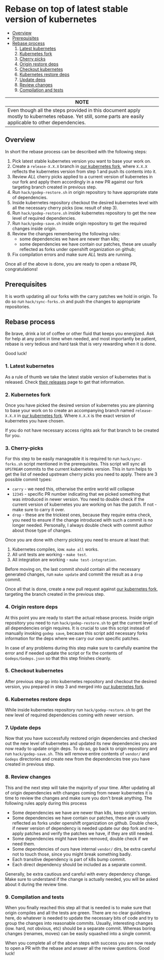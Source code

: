 # Rebase on top of latest stable version of kubernetes

- [Overview](#overview)
- [Prerequisites](#prerequisites)
- [Rebase process](#rebase-process)
  1. [Latest kubernetes](#latest-kubernetes)
  2. [Kubernetes fork](#kubernetes-fork)
  3. [Cherry picks](#cherry-picks)
  4. [Origin restore deps](#origin-restore-deps)
  5. [Checkout kubernetes](#checkout-kubernetes)
  6. [Kubernetes restore deps](#kubernetes-restore-deps)
  7. [Update deps](#update-deps)
  8. [Review changes](#review-changes)
  9. [Compilation and tests](#compilation-and-tests)



| NOTE |
| ---- |
| Even though all the steps provided in this document apply mostly to kubernetes rebase. Yet still, some parts are easily applicable to other dependencies. |


## Overview

In short the rebase process can be described with the following steps:

1. Pick latest stable kubernetes version you want to base your work on.
2. Create a `release-X.X.X` branch in [our kubernetes fork](https://github.com/openshift/kubernetes/),
   where `X.X.X` reflects the kubernetes version from step 1 and push its
   contents into it.
3. Review *ALL* cherry picks applied to a current version of kubernetes in our fork
   and apply them accordingly in a new PR against our fork targeting branch
   created in previous step.
4. Run `hack/godep-restore.sh` in origin repository to have appropriate state of
   dependencies.
5. Inside kubernetes repository checkout the desired kubernetes level with all
   the necessary cherry picks (iow. result of step 3).
6. Run `hack/godep-restore.sh` inside kubernetes repository to get the new level
   of required dependencies.
7. Run `hack/godep-save.sh` inside origin repository to get the required changes
   inside origin.
8. Review the changes remembering the following rules:
   - some dependencies we have are newer than k8s;
   - some dependencies we have contain our patches, these are usually reflected
   as forks under openshift organization on github;
9. Fix compilation errors and make sure *ALL* tests are running.

Once all of the above is done, you are ready to open a rebase PR, congratulations!


## Prerequisites

It is worth updating all our forks with the carry patches we hold in origin.
To do so run `hack/sync-forks.sh` and push the changes to appropriate repositories.


## Rebase process

Be brave, drink a lot of coffee or other fluid that keeps you energized. Ask for
help at any point in time when needed, and most importantly be patient, rebase
is very tedious and hard task that is very rewarding when it is done.

Good luck!


### 1. Latest kubernetes

As a rule of thumb we take the latest stable version of kubernetes that is released.
Check [their releases](https://github.com/kubernetes/kubernetes/releases) page
to get that information.

### 2. Kubernetes fork

Once you have picked the desired version of kubernetes you are planning to base
your work on to create an accompanying branch named `release-X.X.X` in
[our kubernetes fork](https://github.com/openshift/kubernetes/). Where `X.X.X`
is the exact version of kubernetes you have chosen.

If you do not have necessary access rights ask for that branch to be created for you.

### 3. Cherry-picks

For this step to be easily manageable it is required to run `hack/sync-forks.sh`
script mentioned in the prerequisites. This script will sync all `UPSTREAM` commits
to the current kubernetes version. This in turn helps to get the list of needed
upstream cherry picks you need to apply. There are 3 possible commit types:

- `carry` - we need this, otherwise the entire world will collapse
- `12345` - specific PR number indicating that we picked something that was introduced
  in newer version. You need to double check if the current version of kubernetes
  you are working on has the patch. If not - make sure to carry it over.
- `drop` - these are the trickiest ones, because they require extra check, you
  need to ensure if the change introduced with such a commit is no longer needed.
  Personally, I always double check with commit author about those type of changes.

Once you are done with cherry picking you need to ensure at least that:

1. Kubernetes compiles, iow. `make all` works.
2. All unit tests are working - `make test`.
3. All integration are working - `make test-integration`.

Before moving on, the last commit should contain all the necessary generated
changes, run `make update` and commit the result as a `drop` commit.

Once all that is done, create a new pull request against [our kubernetes fork](https://github.com/openshift/kubernetes/),
targeting the branch created in the previous step.

### 4. Origin restore deps

At this point you are ready to start the actual rebase process. Inside origin
repository you need to run `hack/godep-restore.sh` to get the current level of
all dependencies origin requires. It is crucial to use this script instead of
manually invoking `godep save`, because this script add necessary forks information
for the deps where we carry our own specific patches.

In case of any problems during this step make sure to carefully examine the error
and if needed update the script or fix the contents of `Godeps/Godeps.json` so
that this step finishes cleanly.

### 5. Checkout kubernetes

After previous step go into kubernetes repository and checkout the desired version,
you prepared in step 3 and merged into [our kubernetes fork](https://github.com/openshift/kubernetes/).

### 6. Kubernetes restore deps

While inside kubernetes repository run `hack/godep-restore.sh` to get the new level
of required dependencies coming with newer version.

### 7. Update deps

Now that you have successfully restored origin dependencies and checked out the
new level of kubernetes and updated its new dependencies you are now ready to
update origin deps. To do so, go back to origin repository and run `hack/godep-save.sh`.
This will remove entire contents of `vendor/` and `Godeps` directories and create
new from the dependencies tree you have created in previous step.

### 8. Review changes

This and the next step will take the majority of your time. After updating all of
origin dependencies with changes coming from newer kubernetes it is time to review
the changes and make sure you don't break anything. The following rules apply during
this process

- Some dependencies we have are newer than k8s, keep origin's version.
- Some dependencies we have contain our patches, these are usually reflected
  as forks under openshift organization on github. Double check, if newer version
  of dependency is needed update our dep fork and re-apply patches and verify the
  patches we have, if they are still needed.
- Some dependencies might have been removed, double check if we need them.
- Some dependencies of ours have internal `vendor/` dirs, be extra careful not to
  touch those, since you might break something badly.
- Each transitive dependency is part of k8s bump commit.
- Each direct dependency should be included as a separate commit.

Generally, be extra cautious and careful with every dependency change. Make sure
to understand if the change is actually needed, you will be asked about it during
the review time.

### 9. Compilation and tests

When you finally reached this step all that is needed is to make sure that origin
compiles and all the tests are green. There are no clear guidelines here, do whatever
is needed to update the necessary bits of code and try to group the changes into
reasonable commits. Usually, interesting changes (iow. hard, not obvious, etc)
should be a separate commit. Whereas boring changes (renames, moves) can be easily
squashed into a single commit.


When you complete all of the above steps with success you are now ready to open
a PR with the rebase and answer all the review questions. Good luck!
